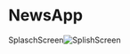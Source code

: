 # NewsApp
SplaschScreen![SplishScreen](https://user-images.githubusercontent.com/60006863/209186535-f51c6dab-8562-42e7-9570-7623fe1b0bed.jpg)

